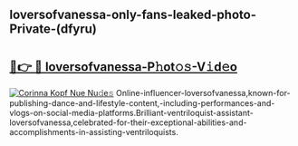 ## loversofvanessa-only-fans​-leaked-photo​-Private-(dfyru)


# <h2><a href="https://mediaupload.pro?title=loversofvanessa&ref=git">🔗👉 🔴 loversofvanessa-P𝚑ot𝚘𝚜-V𝚒d𝚎o</a></h2>

[![Corinna Kopf Nue Nu𝚍e𝚜](https://i.imgur.com/0qMVB7G.gif)](https://mediaupload.pro?title=loversofvanessa&ref=git)
Online-influencer-loversofvanessa,known-for-publishing-dance-and-lifestyle-content,-including-performances-and-vlogs-on-social-media-platforms.Brilliant-ventriloquist-assistant-loversofvanessa,celebrated-for-their-exceptional-abilities-and-accomplishments-in-assisting-ventriloquists.  